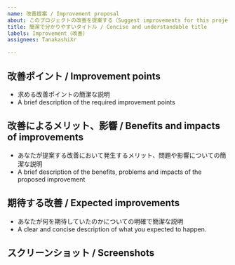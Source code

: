 ```yaml
---
name: 改善提案 / Improvement proposal
about: このプロジェクトの改善を提案する（Suggest improvements for this project）
title: 簡潔で分かりやすいタイトル / Concise and understandable title
labels: Improvement（改善）
assignees: TanakashiXr

---
```


## 改善ポイント / Improvement points
 - 求める改善ポイントの簡潔な説明
 - A brief description of the required improvement points

## 改善によるメリット、影響 / Benefits and impacts of improvements
 - あなたが提案する改善において発生するメリット、問題や影響についての簡潔な説明
 - A brief description of the benefits, problems and impacts of the proposed improvement

## 期待する改善 / Expected improvements
 - あなたが何を期待していたのかについての明確で簡潔な説明
 - A clear and concise description of what you expected to happen.

## スクリーンショット / Screenshots
<!--
必要に応じて、改善ポイントの説明に役立つスクリーンショット
Screenshots to help explain improvement points, if needed
-->
